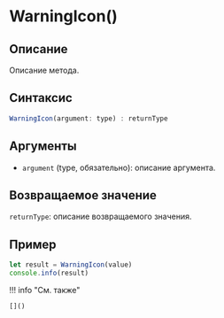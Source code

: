 # WarningIcon()

## Описание
Описание метода.

## Синтаксис
```javascript
WarningIcon(argument: type) : returnType
```

## Аргументы
- `argument` (type, обязательно): описание аргумента.

## Возвращаемое значение
`returnType`: описание возвращаемого значения.

## Пример
```javascript linenums="1"
let result = WarningIcon(value)
console.info(result)
```

!!! info "См. также"

    []()

